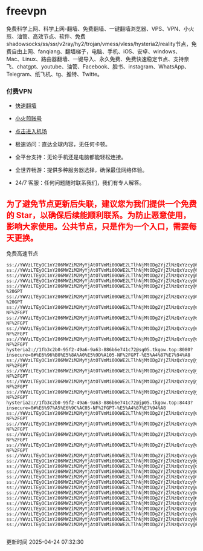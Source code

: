 # freevpn

免费科学上网、科学上网-翻墙、免费翻墙、一键翻墙浏览器、VPS、VPN、小火煎、油管、高效节点、软件、免费shadowsocks/ss/ssr/v2ray/hy2/trojan/vmess/vless/hysteria2/reality节点，免费自由上网、fanqiang、翻墙梯子，电脑、手机、iOS、安卓、windows、Mac、Linux、路由器翻墙、一键导入、永久免费、免费快速稳定节点、支持奈飞、chatgpt、youtube、油管、Facebook、脸书、instagram、WhatsApp、Telegram、纸飞机、tg、推特、Twitte。

### 付费VPN
* [快速翻墙](https://uhuio.top/) 

* [小火煎账号](https://free-clash.top/) 

* [点击进入机场](https://uhuio.top/) 

* 极速访问：直达全球内容，无任何卡顿。

* 全平台支持：无论手机还是电脑都能轻松连接。

* 全世界畅游：提供多种服务器选择，确保最佳网络体验。

* 24/7 客服：任何问题随时联系我们，我们有专人解答。

## <font color="red">为了避免节点更新后失联，建议您为我们提供一个免费的 Star，以确保后续能顺利联系。为防止恶意使用，影响大家使用。公共节点，只是作为一个入口，需要每天更换。</font>

免费高速节点

```ss://YWVzLTEyOC1nY206MWZiM2MyYjAtOTVmMi00OWE2LTlhNjMtODg2YjZlNzQxYzcy@hk01.jgrtoioceaw.help:50384#%E9%A6%99%E6%B8%AF01
ss://YWVzLTEyOC1nY206MWZiM2MyYjAtOTVmMi00OWE2LTlhNjMtODg2YjZlNzQxYzcy@hk02.jigreliewolf.click:17889#%E9%A6%99%E6%B8%AF02
ss://YWVzLTEyOC1nY206MWZiM2MyYjAtOTVmMi00OWE2LTlhNjMtODg2YjZlNzQxYzcy@hk03.jigreliewolf.click:10838#%E9%A6%99%E6%B8%AF03
ss://YWVzLTEyOC1nY206MWZiM2MyYjAtOTVmMi00OWE2LTlhNjMtODg2YjZlNzQxYzcy@hk04.jgrtoioceaw.help:29956#%E9%A6%99%E6%B8%AF04
ss://YWVzLTEyOC1nY206MWZiM2MyYjAtOTVmMi00OWE2LTlhNjMtODg2YjZlNzQxYzcy@hk05.ijgelrkasd.click:41284#%E9%A6%99%E6%B8%AF05
ss://YWVzLTEyOC1nY206MWZiM2MyYjAtOTVmMi00OWE2LTlhNjMtODg2YjZlNzQxYzcy@tw01.jigreliewolf.click:30995#%E5%8F%B0%E6%B9%BE01%20-%20GPT
ss://YWVzLTEyOC1nY206MWZiM2MyYjAtOTVmMi00OWE2LTlhNjMtODg2YjZlNzQxYzcy@tw02.ijgelrkasd.click:22610#%E5%8F%B0%E6%B9%BE02%20-%20GPT
ss://YWVzLTEyOC1nY206MWZiM2MyYjAtOTVmMi00OWE2LTlhNjMtODg2YjZlNzQxYzcy@sg01.jgrtoioceaw.help:55559#%E6%96%B0%E5%8A%A0%E5%9D%A101%20-NF%2FGPT
ss://YWVzLTEyOC1nY206MWZiM2MyYjAtOTVmMi00OWE2LTlhNjMtODg2YjZlNzQxYzcy@sg02.jigreliewolf.click:40574#%E6%96%B0%E5%8A%A0%E5%9D%A102%20-NF%2FGPT
ss://YWVzLTEyOC1nY206MWZiM2MyYjAtOTVmMi00OWE2LTlhNjMtODg2YjZlNzQxYzcy@sg03.ijgelrkasd.click:23716#%E6%96%B0%E5%8A%A0%E5%9D%A103%20-NF%2FGPT
ss://YWVzLTEyOC1nY206MWZiM2MyYjAtOTVmMi00OWE2LTlhNjMtODg2YjZlNzQxYzcy@sg04.jgrtoioceaw.help:17971#%E6%96%B0%E5%8A%A0%E5%9D%A104%20-NF%2FGPT
hysteria2://1fb3c2b0-95f2-49a6-9a63-886b6e741c72@sg05.tkgow.top:8080?insecure=0#%E6%96%B0%E5%8A%A0%E5%9D%A105-NF%2FGPT-%E5%A4%87%E7%94%A8
ss://YWVzLTEyOC1nY206MWZiM2MyYjAtOTVmMi00OWE2LTlhNjMtODg2YjZlNzQxYzcy@jp01.jgrtoioceaw.help:58645#%E6%97%A5%E6%9C%AC01%20-NF%2FGPT
ss://YWVzLTEyOC1nY206MWZiM2MyYjAtOTVmMi00OWE2LTlhNjMtODg2YjZlNzQxYzcy@jp02.jgrtoioceaw.help:47462#%E6%97%A5%E6%9C%AC02%20-NF%2FGPT
ss://YWVzLTEyOC1nY206MWZiM2MyYjAtOTVmMi00OWE2LTlhNjMtODg2YjZlNzQxYzcy@jp03.jigreliewolf.click:33414#%E6%97%A5%E6%9C%AC03%20-NF%2FGPT
ss://YWVzLTEyOC1nY206MWZiM2MyYjAtOTVmMi00OWE2LTlhNjMtODg2YjZlNzQxYzcy@jp04.ijgelrkasd.click:58223#%E6%97%A5%E6%9C%AC04%20-NF%2FGPT
hysteria2://1fb3c2b0-95f2-49a6-9a63-886b6e741c72@jp05.tkgow.top:8443?insecure=0#%E6%97%A5%E6%9C%AC05-NF%2FGPT-%E5%A4%87%E7%94%A8
ss://YWVzLTEyOC1nY206MWZiM2MyYjAtOTVmMi00OWE2LTlhNjMtODg2YjZlNzQxYzcy@us01.jgrtoioceaw.help:48129#%E7%BE%8E%E5%9B%BD01%20-NF%2FGPT
ss://YWVzLTEyOC1nY206MWZiM2MyYjAtOTVmMi00OWE2LTlhNjMtODg2YjZlNzQxYzcy@us02.jgrtoioceaw.help:44907#%E7%BE%8E%E5%9B%BD02%20-NF%2FGPT
ss://YWVzLTEyOC1nY206MWZiM2MyYjAtOTVmMi00OWE2LTlhNjMtODg2YjZlNzQxYzcy@us03.jigreliewolf.click:43330#%E7%BE%8E%E5%9B%BD03%20-NF%2FGPT
ss://YWVzLTEyOC1nY206MWZiM2MyYjAtOTVmMi00OWE2LTlhNjMtODg2YjZlNzQxYzcy@us04.ijgelrkasd.click:44130#%E7%BE%8E%E5%9B%BD04%20-NF%2FGPT
ss://YWVzLTEyOC1nY206MWZiM2MyYjAtOTVmMi00OWE2LTlhNjMtODg2YjZlNzQxYzcy@gb01.jgrtoioceaw.help:27765#%E8%8B%B1%E5%9B%BD01
ss://YWVzLTEyOC1nY206MWZiM2MyYjAtOTVmMi00OWE2LTlhNjMtODg2YjZlNzQxYzcy@gb02.jigreliewolf.click:52762#%E8%8B%B1%E5%9B%BD02
ss://YWVzLTEyOC1nY206MWZiM2MyYjAtOTVmMi00OWE2LTlhNjMtODg2YjZlNzQxYzcy@de01.jgrtoioceaw.help:20635#%E5%BE%B7%E5%9B%BD01
ss://YWVzLTEyOC1nY206MWZiM2MyYjAtOTVmMi00OWE2LTlhNjMtODg2YjZlNzQxYzcy@de02.jigreliewolf.click:52770#%E5%BE%B7%E5%9B%BD02
ss://YWVzLTEyOC1nY206MWZiM2MyYjAtOTVmMi00OWE2LTlhNjMtODg2YjZlNzQxYzcy@fr01.ijgelrkasd.click:32568#%E6%B3%95%E5%9B%BD01
ss://YWVzLTEyOC1nY206MWZiM2MyYjAtOTVmMi00OWE2LTlhNjMtODg2YjZlNzQxYzcy@fr02.jigreliewolf.click:45265#%E6%B3%95%E5%9B%BD02
ss://YWVzLTEyOC1nY206MWZiM2MyYjAtOTVmMi00OWE2LTlhNjMtODg2YjZlNzQxYzcy@ca01.jigreliewolf.click:30461#%E5%8A%A0%E6%8B%BF%E5%A4%A701
ss://YWVzLTEyOC1nY206MWZiM2MyYjAtOTVmMi00OWE2LTlhNjMtODg2YjZlNzQxYzcy@ca02.ijgelrkasd.click:24053#%E5%8A%A0%E6%8B%BF%E5%A4%A702
ss://YWVzLTEyOC1nY206MWZiM2MyYjAtOTVmMi00OWE2LTlhNjMtODg2YjZlNzQxYzcy@my01.jigreliewolf.click:52408#%E9%A9%AC%E6%9D%A5%E8%A5%BF%E4%BA%9A01
ss://YWVzLTEyOC1nY206MWZiM2MyYjAtOTVmMi00OWE2LTlhNjMtODg2YjZlNzQxYzcy@my02.ijgelrkasd.click:25519#%E9%A9%AC%E6%9D%A5%E8%A5%BF%E4%BA%9A02
ss://YWVzLTEyOC1nY206MWZiM2MyYjAtOTVmMi00OWE2LTlhNjMtODg2YjZlNzQxYzcy@au01.jgrtoioceaw.help:13460#%E6%BE%B3%E5%A4%A7%E5%88%A9%E4%BA%9A01
ss://YWVzLTEyOC1nY206MWZiM2MyYjAtOTVmMi00OWE2LTlhNjMtODg2YjZlNzQxYzcy@au02.ijgelrkasd.click:46073#%E6%BE%B3%E5%A4%A7%E5%88%A9%E4%BA%9A02
ss://YWVzLTEyOC1nY206MWZiM2MyYjAtOTVmMi00OWE2LTlhNjMtODg2YjZlNzQxYzcy@ko01.jgrtoioceaw.help:46108#%E9%9F%A9%E5%9B%BD01
ss://YWVzLTEyOC1nY206MWZiM2MyYjAtOTVmMi00OWE2LTlhNjMtODg2YjZlNzQxYzcy@ko02.jigreliewolf.click:50181#%E9%9F%A9%E5%9B%BD02


```
更新时间 2025-04-24 07:32:30